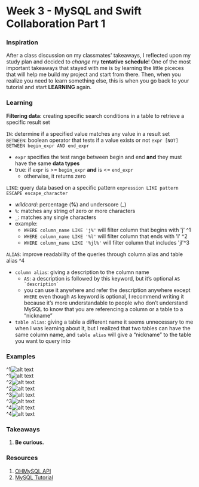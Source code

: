 # Week 3 - MySQL and Swift Collaboration Part 1

### Inspiration
After a class discussion on my classmates' takeaways, I reflected upon my study plan and decided to _change_ my __tentative schedule__! One of the most important takeaways that stayed with me is by learning the little piceces that will help me build my project and start from there. Then, when you realize you need to learn something else, this is when you go back to your tutorial and start __LEARNING__ again. 

### Learning 
__Filtering data__: creating specific search conditions in a table to retrieve a specific result set

```IN```: determine if a specified value matches any value in a result set <br>
```BETWEEN```: boolean operator that tests if a value exists or not 
```expr [NOT] BETWEEN begin_expr AND end_expr``` <br>
  * ```expr``` specifies the test range between begin and end __and__ they must have the same __data types__
  * true: if ```expr``` is >= ```begin_expr``` __and__ is <= ```end_expr```
    * otherwise, it returns zero
  
```LIKE```: query data based on a specific pattern ```expression LIKE pattern ESCAPE escape_character```
  * _wildcard_: percentage (__%__) and underscore (_)
  * ```%```: matches any string of zero or more characters
  * ```_```: matches any single characters
  * example: 
    * ```WHERE column_name LIKE 'j%'``` will filter column that begins with 'j' ^1
    * ```WHERE column_name LIKE '%l'``` will filter column that ends with 'l' ^2
    * ```WHERE column_name LIKE '%jl%'``` will filter column that includes 'jl'^3
  
```ALIAS```: improve readability of the queries through column alias and table alias ^4 <br> 
  * ```column alias```: giving a description to the column name <br>
    * ```AS```: a description is followed by this keyword, but it’s optional ```AS `description` ``` <br>
    * you can use it anywhere and refer the description anywhere except ```WHERE```
	even though ```AS``` keyword is optional, I recommend writing it because it’s more understandable to people who don’t understand MySQL to know that you are referencing a column or a table to a “nickname” <br>
  * ```table alias```: giving a table a different name
	it seems unnecessary to me when I was learning about it, but I realized that two tables can have the same column name, and ```table alias``` will give a “nickname” to the table you want to query into

<!--```JOIN```: linking data from more than one table -->

### Examples
^1![alt text]()<br>
^1![alt text]()<br>
^2![alt text]()<br>
^2![alt text]()<br>
^3![alt text]()<br>
^3![alt text]()<br>
^4![alt text]()<br>
^4![alt text]()<br>

### Takeaways
1. __Be curious.__

### Resources
1. [OHMySQL API](https://github.com/oleghnidets/OHMySQL)
2. [MySQL Tutorial](http://www.mysqltutorial.org/basic-mysql-tutorial.aspx)






